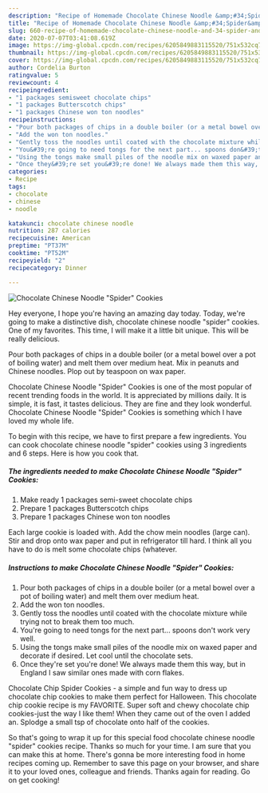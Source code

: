 ```yaml
---
description: "Recipe of Homemade Chocolate Chinese Noodle &amp;#34;Spider&amp;#34; Cookies"
title: "Recipe of Homemade Chocolate Chinese Noodle &amp;#34;Spider&amp;#34; Cookies"
slug: 660-recipe-of-homemade-chocolate-chinese-noodle-and-34-spider-and-34-cookies
date: 2020-07-07T03:41:08.619Z
image: https://img-global.cpcdn.com/recipes/6205849883115520/751x532cq70/chocolate-chinese-noodle-spider-cookies-recipe-main-photo.jpg
thumbnail: https://img-global.cpcdn.com/recipes/6205849883115520/751x532cq70/chocolate-chinese-noodle-spider-cookies-recipe-main-photo.jpg
cover: https://img-global.cpcdn.com/recipes/6205849883115520/751x532cq70/chocolate-chinese-noodle-spider-cookies-recipe-main-photo.jpg
author: Cordelia Burton
ratingvalue: 5
reviewcount: 4
recipeingredient:
- "1 packages semisweet chocolate chips"
- "1 packages Butterscotch chips"
- "1 packages Chinese won ton noodles"
recipeinstructions:
- "Pour both packages of chips in a double boiler (or a metal bowel over a pot of boiling water) and melt them over medium heat."
- "Add the won ton noodles."
- "Gently toss the noodles until coated with the chocolate mixture while trying not to break them too much."
- "You&#39;re going to need tongs for the next part... spoons don&#39;t work very well."
- "Using the tongs make small piles of the noodle mix on waxed paper and decorate if desired.  Let cool until the chocolate sets."
- "Once they&#39;re set you&#39;re done! We always made them this way, but in England I saw similar ones made with corn flakes."
categories:
- Recipe
tags:
- chocolate
- chinese
- noodle

katakunci: chocolate chinese noodle 
nutrition: 287 calories
recipecuisine: American
preptime: "PT37M"
cooktime: "PT52M"
recipeyield: "2"
recipecategory: Dinner

---
```



![Chocolate Chinese Noodle &#34;Spider&#34; Cookies](https://img-global.cpcdn.com/recipes/6205849883115520/751x532cq70/chocolate-chinese-noodle-spider-cookies-recipe-main-photo.jpg)

Hey everyone, I hope you're having an amazing day today. Today, we're going to make a distinctive dish, chocolate chinese noodle &#34;spider&#34; cookies. One of my favorites. This time, I will make it a little bit unique. This will be really delicious.

Pour both packages of chips in a double boiler (or a metal bowel over a pot of boiling water) and melt them over medium heat. Mix in peanuts and Chinese noodles. Plop out by teaspoon on wax paper.

Chocolate Chinese Noodle &#34;Spider&#34; Cookies is one of the most popular of recent trending foods in the world. It is appreciated by millions daily. It is simple, it is fast, it tastes delicious. They are fine and they look wonderful. Chocolate Chinese Noodle &#34;Spider&#34; Cookies is something which I have loved my whole life.


To begin with this recipe, we have to first prepare a few ingredients. You can cook chocolate chinese noodle &#34;spider&#34; cookies using 3 ingredients and 6 steps. Here is how you cook that.

<!--inarticleads1-->

##### The ingredients needed to make Chocolate Chinese Noodle &#34;Spider&#34; Cookies:

1. Make ready 1 packages semi-sweet chocolate chips
1. Prepare 1 packages Butterscotch chips
1. Prepare 1 packages Chinese won ton noodles


Each large cookie is loaded with. Add the chow mein noodles (large can). Stir and drop onto wax paper and put in refrigerator till hard. I think all you have to do is melt some chocolate chips (whatever. 

<!--inarticleads2-->

##### Instructions to make Chocolate Chinese Noodle &#34;Spider&#34; Cookies:

1. Pour both packages of chips in a double boiler (or a metal bowel over a pot of boiling water) and melt them over medium heat.
1. Add the won ton noodles.
1. Gently toss the noodles until coated with the chocolate mixture while trying not to break them too much.
1. You&#39;re going to need tongs for the next part... spoons don&#39;t work very well.
1. Using the tongs make small piles of the noodle mix on waxed paper and decorate if desired.  Let cool until the chocolate sets.
1. Once they&#39;re set you&#39;re done! We always made them this way, but in England I saw similar ones made with corn flakes.


Chocolate Chip Spider Cookies - a simple and fun way to dress up chocolate chip cookies to make them perfect for Halloween. This chocolate chip cookie recipe is my FAVORITE. Super soft and chewy chocolate chip cookies-just the way I like them! When they came out of the oven I added an. Splodge a small tsp of chocolate onto half of the cookies. 

So that's going to wrap it up for this special food chocolate chinese noodle &#34;spider&#34; cookies recipe. Thanks so much for your time. I am sure that you can make this at home. There's gonna be more interesting food in home recipes coming up. Remember to save this page on your browser, and share it to your loved ones, colleague and friends. Thanks again for reading. Go on get cooking!

